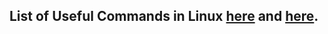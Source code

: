 ## List of Useful Commands in Linux [here](http://resources.infosecinstitute.com/useful-linux-commands/#gref) and [here](http://linuxcommand.org).





